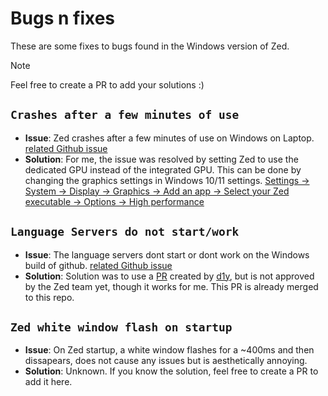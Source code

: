 # Bugs n fixes
These are some fixes to bugs found in the Windows version of Zed.

> [!NOTE]
> Feel free to create a PR to add your solutions :)

## `Crashes after a few minutes of use`
- **Issue**: Zed crashes after a few minutes of use on Windows on Laptop. [related Github issue](https://github.com/zed-industries/zed/issues/11192)
- **Solution**: For me, the issue was resolved by setting Zed to use the dedicated GPU instead of the integrated GPU. This can be done by changing the graphics settings in Windows 10/11 settings. [Settings -> System -> Display -> Graphics -> Add an app -> Select your Zed executable -> Options -> High performance](https://pureinfotech.com/set-gpu-app-windows-10/)

## `Language Servers do not start/work`
- **Issue**: The language servers dont start or dont work on the Windows build of github. [related Github issue](https://github.com/zed-industries/zed/issues/4628)
- **Solution**: Solution was to use a [PR](https://github.com/zed-industries/zed/pull/12036) created by [d1y](https://github.com/d1y), but is not approved by the Zed team yet, though it works for me. This PR is already merged to this repo.

## `Zed white window flash on startup`
- **Issue**: On Zed startup, a white window flashes for a ~400ms and then dissapears, does not cause any issues but is aesthetically annoying.
- **Solution**: Unknown. If you know the solution, feel free to create a PR to add it here.
